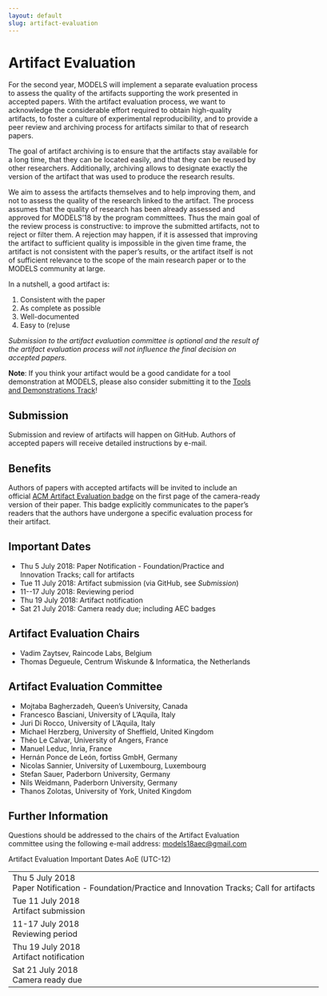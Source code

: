 ```yaml
---
layout: default
slug: artifact-evaluation
---
```

<div class="row">
 <div class="col-md-8" markdown="1">

# Artifact Evaluation
For the second year, MODELS will implement a separate evaluation process to assess the quality of the artifacts supporting the work presented in accepted papers.
With the artifact evaluation process, we want to acknowledge the considerable effort required to obtain high-quality artifacts, to foster a culture of experimental reproducibility, and to provide a peer review and archiving process for artifacts similar to that of research papers.

The goal of artifact archiving is to ensure that the artifacts stay available for a long time, that they can be located easily, and that they can be reused by other researchers. Additionally, archiving allows to designate exactly the version of the artifact that was used to produce the research results.

We aim to assess the artifacts themselves and to help improving them, and not to assess the quality of the research linked to the artifact. The process assumes that the quality of research has been already assessed and approved for MODELS’18 by the program committees. Thus the main goal of the review process is constructive: to improve the submitted artifacts, not to reject or filter them. A rejection may happen, if it is assessed that improving the artifact to sufficient quality is impossible in the given time frame, the artifact is not consistent with the paper’s results, or the artifact itself is not of sufficient relevance to the scope of the main research paper or to the MODELS community at large.

In a nutshell, a good artifact is:
1. Consistent with the paper
2. As complete as possible
3. Well-documented
4. Easy to (re)use

<em>Submission to the artifact evaluation committee is optional and the result of the artifact evaluation process will not influence the final decision on accepted papers.</em>

<strong>Note</strong>: If you think your artifact would be a good candidate for a tool demonstration at MODELS, please also consider submitting it to the [Tools and Demonstrations Track](https://modelsconf2018.github.io/calls/tools-and-demos)!

## Submission
Submission and review of artifacts will happen on GitHub.
Authors of accepted papers will receive detailed instructions by e-mail.

## Benefits
Authors of papers with accepted artifacts will be invited to include an official [ACM Artifact Evaluation badge](https://www.acm.org/publications/policies/artifact-review-badging) on the first page of the camera-ready version of their paper.
This badge explicitly communicates to the paper’s readers that the authors have undergone a specific evaluation process for their artifact.

## Important Dates
* Thu 5 July 2018: Paper Notification - Foundation/Practice and Innovation Tracks; call for artifacts
* Tue 11 July 2018: Artifact submission (via GitHub, see <em>Submission</em>)
* 11--17 July 2018: Reviewing period
* Thu 19 July 2018: Artifact notification
* Sat 21 July 2018: Camera ready due; including AEC badges

## Artifact Evaluation Chairs
* Vadim Zaytsev, Raincode Labs, Belgium
* Thomas Degueule, Centrum Wiskunde & Informatica, the Netherlands

## Artifact Evaluation Committee
* Mojtaba Bagherzadeh, Queen’s University, Canada
* Francesco Basciani, University of L’Aquila, Italy
* Juri Di Rocco, University of L’Aquila, Italy
* Michael Herzberg, University of Sheffield, United Kingdom
* Théo Le Calvar, University of Angers, France
* Manuel Leduc, Inria, France
* Hernán Ponce de León, fortiss GmbH, Germany
* Nicolas Sannier, University of Luxembourg, Luxembourg
* Stefan Sauer, Paderborn University, Germany
* Nils Weidmann, Paderborn University, Germany
* Thanos Zolotas, University of York, United Kingdom

## Further Information
Questions should be addressed to the chairs of the Artifact Evaluation committee using the following e-mail address: models18aec@gmail.com

</div>
<div id="dates" class="col-md-4">
    <div class="panel panel-primary" style="position: fixed;">
      <div class="panel-heading">
        <div class="panel-title">
           Artifact Evaluation Important Dates  <span class="pull-right"> 
                                <span class="glyphicon glyphicon-globe"></span>
                                <span class="glyphicon glyphicon-time"></span>
                                AoE (UTC-12)
                              </span> <br /></div>
      </div>
      <table class="table table-hover important-dates-in-sidebar">
      <tbody>
     <tr>
      <td>Thu 5 July 2018<br />Paper Notification - Foundation/Practice and Innovation Tracks; Call for artifacts</td>
      </tr>
      <tr>
       <td>Tue 11 July 2018<br />Artifact submission</td>
      </tr>
      <tr>
       <td>11-17 July 2018<br />Reviewing period</td>
      </tr>
      <tr>
       <td>Thu 19 July 2018<br />Artifact notification</td>
      </tr>
      <tr>
       <td>Sat 21 July 2018<br />Camera ready due</td>
      </tr>
   </tbody>
   </table>  
  </div>
 </div>
</div>
